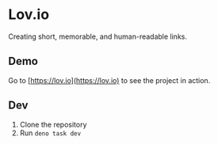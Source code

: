 # Lov.io

Creating short, memorable, and human-readable links.

## Demo
Go to [https://lov.io](https://lov.io) to see the project in action.

## Dev

1. Clone the repository
2. Run `deno task dev`